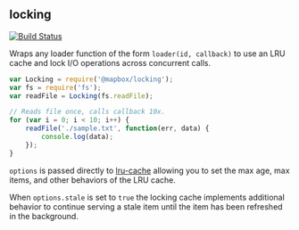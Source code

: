 locking
-------

[![Build Status](https://travis-ci.org/mapbox/node-locking.svg?branch=master)](https://travis-ci.org/mapbox/node-locking)

Wraps any loader function of the form `loader(id, callback)` to use
an LRU cache and lock I/O operations across concurrent calls.

```js
var Locking = require('@mapbox/locking');
var fs = require('fs');
var readFile = Locking(fs.readFile);

// Reads file once, calls callback 10x.
for (var i = 0; i < 10; i++) {
    readFile('./sample.txt', function(err, data) {
        console.log(data);
    });
}
```

`options` is passed directly to [lru-cache](https://github.com/isaacs/node-lru-cache/blob/f25bdae0b4bb0166a75fa01d664a3e3cece1ce98/README.md#options) allowing you to set the max age, max items, and other behaviors of the LRU cache.

When `options.stale` is set to `true` the locking cache implements additional behavior to continue serving a stale item until the item has been refreshed in the background.

